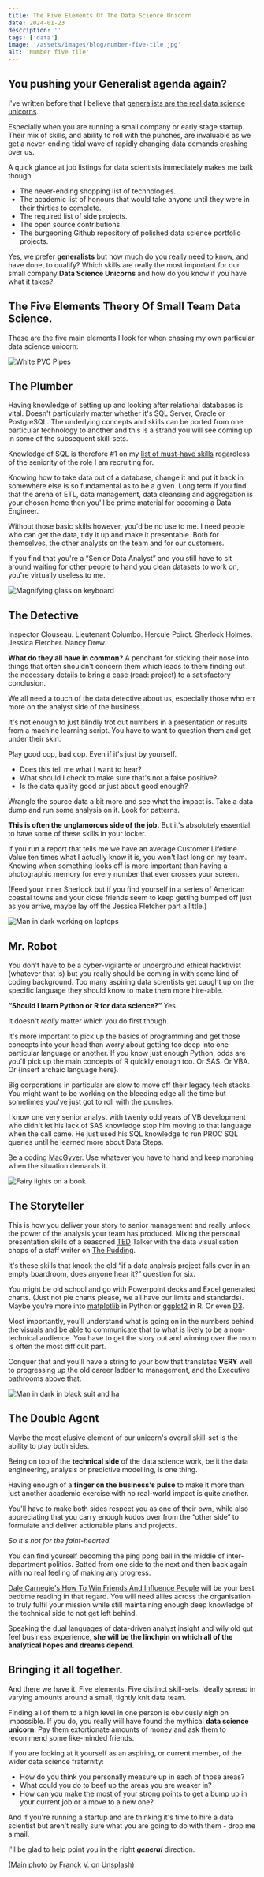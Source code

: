 ```yaml
---
title: The Five Elements Of The Data Science Unicorn
date: 2024-01-23
description: ''
tags: ['data']
image: '/assets/images/blog/number-five-tile.jpg'
alt: ‘Number five tile'
---
```

## You pushing your Generalist agenda again?

I've written before that I believe that [generalists are the real data science unicorns](/generalists-are-the-real-data-science-unicorns/).

Especially when you are running a small company or early stage startup. Their mix of skills, and ability to roll with the punches, are invaluable as we get a never-ending tidal wave of rapidly changing data demands crashing over us.

A quick glance at job listings for data scientists immediately makes me balk though.

- The never-ending shopping list of technologies.
- The academic list of honours that would take anyone until they were in their thirties to complete.
- The required list of side projects.
- The open source contributions.
- The burgeoning Github repository of polished data science portfolio projects.

Yes, we prefer **generalists** but how much do you really need to know, and have done, to qualify? Which skills are really the most important for our small company **Data Science Unicorns** and how do you know if you have what it takes?

## The Five Elements Theory Of Small Team Data Science.

These are the five main elements I look for when chasing my own particular data science unicorn:

![White PVC Pipes](/assets/images/blog/white-pipes.jpg)

## The Plumber

Having knowledge of setting up and looking after relational databases is vital. Doesn't particularly matter whether it's SQL Server, Oracle or PostgreSQL. The underlying concepts and skills can be ported from one particular technology to another and this is a strand you will see coming up in some of the subsequent skill-sets.

Knowledge of SQL is therefore #1 on my [list of must-have skills](/is-sql-really-a-game-changer-for-data-science-careers/) regardless of the seniority of the role I am recruiting for.

Knowing how to take data out of a database, change it and put it back in somewhere else is so fundamental as to be a given. Long term if you find that the arena of ETL, data management, data cleansing and aggregation is your chosen home then you'll be prime material for becoming a Data Engineer.

Without those basic skills however, you'd be no use to me. I need people who can get the data, tidy it up and make it presentable. Both for themselves, the other analysts on the team and for our customers.

If you find that you're a “Senior Data Analyst” and you still have to sit around waiting for other people to hand you clean datasets to work on, you're virtually useless to me.

![Magnifying glass on keyboard](/assets/images/blog/magnifying-glass.jpg)

## The Detective

Inspector Clouseau. Lieutenant Columbo. Hercule Poirot. Sherlock Holmes. Jessica Fletcher. Nancy Drew.

**What do they all have in common?** A penchant for sticking their nose into things that often shouldn't concern them which leads to them finding out the necessary details to bring a case (read: project) to a satisfactory conclusion.

We all need a touch of the data detective about us, especially those who err more on the analyst side of the business.

It's not enough to just blindly trot out numbers in a presentation or results from a machine learning script. You have to want to question them and get under their skin.

Play good cop, bad cop. Even if it's just by yourself.

- Does this tell me what I want to hear?
- What should I check to make sure that's not a false positive?
- Is the data quality good or just about good enough?

Wrangle the source data a bit more and see what the impact is. Take a data dump and run some analysis on it. Look for patterns.

**This is often the unglamorous side of the job.** But it's absolutely essential to have some of these skills in your locker.

If you run a report that tells me we have an average Customer Lifetime Value ten times what I actually know it is, you won't last long on my team. Knowing when something looks off is more important than having a photographic memory for every number that ever crosses your screen.

(Feed your inner Sherlock but if you find yourself in a series of American coastal towns and your close friends seem to keep getting bumped off just as you arrive, maybe lay off the Jessica Fletcher part a little.)

![Man in dark working on laptops](/assets/images/blog/dark-laptops.jpg)

## Mr. Robot

You don't have to be a cyber-vigilante or underground ethical hacktivist (whatever that is) but you really should be coming in with some kind of coding background. Too many aspiring data scientists get caught up on the specific language they should know to make them more hire-able.

**“Should I learn Python or R for data science?”** Yes.

It doesn't _really_ matter which you do first though.

It's more important to pick up the basics of programming and get those concepts into your head than worry about getting too deep into one particular language or another. If you know just enough Python, odds are you'll pick up the main concepts of R quickly enough too. Or SAS. Or VBA. Or {insert archaic language here}.

Big corporations in particular are slow to move off their legacy tech stacks. You might want to be working on the bleeding edge all the time but sometimes you've just got to roll with the punches.

I know one very senior analyst with twenty odd years of VB development who didn't let his lack of SAS knowledge stop him moving to that language when the call came. He just used his SQL knowledge to run PROC SQL queries until he learned more about Data Steps.

Be a coding [MacGyver](https://en.wikipedia.org/wiki/MacGyver). Use whatever you have to hand and keep morphing when the situation demands it.

![Fairy lights on a book](/assets/images/blog/book-fairy-lights.jpg)

## The Storyteller

This is how you deliver your story to senior management and really unlock the power of the analysis your team has produced. Mixing the personal presentation skills of a seasoned [TED](https://www.ted.com/) Talker with the data visualisation chops of a staff writer on [The Pudding](https://pudding.cool/).

It's these skills that knock the old “if a data analysis project falls over in an empty boardroom, does anyone hear it?” question for six.

You might be old school and go with Powerpoint decks and Excel generated charts. (Just not pie charts please, we all have our limits and standards). Maybe you're more into [matplotlib](https://matplotlib.org/) in Python or [ggplot2](https://ggplot2.tidyverse.org/) in R. Or even [D3](https://d3js.org/).

Most importantly, you'll understand what is going on in the numbers behind the visuals and be able to communicate that to what is likely to be a non-technical audience. You have to get the story out and winning over the room is often the most difficult part.

Conquer that and you'll have a string to your bow that translates **VERY** well to progressing up the old career ladder to management, and the Executive bathrooms above that.

![Man in dark in black suit and ha](/assets/images/blog/dark-spy.jpg)

## The Double Agent

Maybe the most elusive element of our unicorn's overall skill-set is the ability to play both sides.

Being on top of the **technical side** of the data science work, be it the data engineering, analysis or predictive modelling, is one thing.

Having enough of a **finger on the business's pulse** to make it more than just another academic exercise with no real-world impact is quite another.

You'll have to make both sides respect you as one of their own, while also appreciating that you carry enough kudos over from the “other side” to formulate and deliver actionable plans and projects.

_So it's not for the faint-hearted._

You can find yourself becoming the ping pong ball in the middle of inter-department politics. Batted from one side to the next and then back again with no real feeling of making any progress.

[Dale Carnegie's How To Win Friends And Influence People](https://en.wikipedia.org/wiki/How_to_Win_Friends_and_Influence_People) will be your best bedtime reading in that regard. You will need allies across the organisation to truly fulfil your mission while still maintaining enough deep knowledge of the technical side to not get left behind.

Speaking the dual languages of data-driven analyst insight and wily old gut feel business experience, **she will be the linchpin on which all of the analytical hopes and dreams depend**.

## Bringing it all together.

And there we have it. Five elements. Five distinct skill-sets. Ideally spread in varying amounts around a small, tightly knit data team.

Finding all of them to a high level in one person is obviously nigh on impossible. If you do, you really will have found the mythical **data science unicorn**. Pay them extortionate amounts of money and ask them to recommend some like-minded friends.

If you are looking at it yourself as an aspiring, or current member, of the wider data science fraternity:

- How do you think you personally measure up in each of those areas?
- What could you do to beef up the areas you are weaker in?
- How can you make the most of your strong points to get a bump up in your current job or a move to a new one?

And if you're running a startup and are thinking it's time to hire a data scientist but aren't really sure what you are going to do with them -  drop me a mail.

I'll be glad to help point you in the right _**general**_ direction.

(Main photo by [Franck V.][3] on [Unsplash][4])

 [3]: https://unsplash.com/photos/9skkk4R3aoY?utm_source=unsplash&utm_medium=referral&utm_content=creditCopyText
 [4]: https://unsplash.com/search/photos/five?utm_source=unsplash&utm_medium=referral&utm_content=creditCopyText